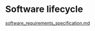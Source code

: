 # Software lifecycle

[software_requirements_specification.md](software_requirements_specification.md)

